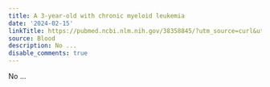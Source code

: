 ```yaml
---
title: A 3-year-old with chronic myeloid leukemia
date: '2024-02-15'
linkTitle: https://pubmed.ncbi.nlm.nih.gov/38358845/?utm_source=curl&utm_medium=rss&utm_campaign=journals&utm_content=7603509&fc=None&ff=20240216170621&v=2.18.0
source: Blood
description: No ...
disable_comments: true
---
```

No ...